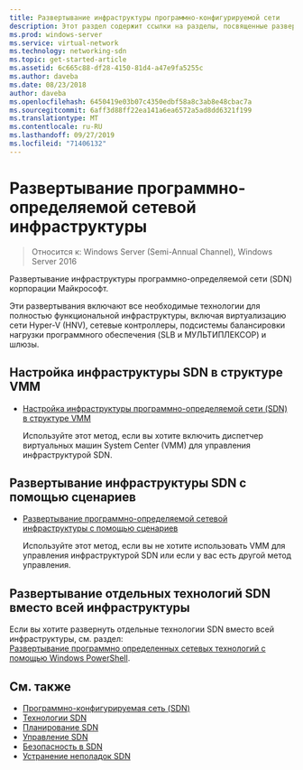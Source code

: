 ```yaml
---
title: Развертывание инфраструктуры программно-конфигурируемой сети
description: Этот раздел содержит ссылки на разделы, посвященные развертыванию инфраструктуры программно-определяемой сети (SDN) с помощью сценариев в Windows Server 2016.
ms.prod: windows-server
ms.service: virtual-network
ms.technology: networking-sdn
ms.topic: get-started-article
ms.assetid: 6c665c88-df28-4150-81d4-a47e9fa5255c
ms.author: daveba
ms.date: 08/23/2018
author: daveba
ms.openlocfilehash: 6450419e03b07c4350edbf58a8c3ab8e48cbac7a
ms.sourcegitcommit: 6aff3d88ff22ea141a6ea6572a5ad8dd6321f199
ms.translationtype: MT
ms.contentlocale: ru-RU
ms.lasthandoff: 09/27/2019
ms.locfileid: "71406132"
---
```

# <a name="deploy-a-software-defined-network-infrastructure"></a>Развертывание программно-определяемой сетевой инфраструктуры

>Относится к: Windows Server (Semi-Annual Channel), Windows Server 2016

Развертывание инфраструктуры программно-определяемой сети (SDN) корпорации Майкрософт.   
  
Эти развертывания включают все необходимые технологии для полностью функциональной инфраструктуры, включая виртуализацию сети Hyper-V (HNV), сетевые контроллеры, подсистемы балансировки нагрузки программного обеспечения (SLB и МУЛЬТИПЛЕКСОР) и шлюзы.  
  
## <a name="set-up-sdn-infrastructure-in-the-vmm-fabric"></a>Настройка инфраструктуры SDN в структуре VMM



  
-   [Настройка инфраструктуры программно-определяемой сети (SDN) в структуре VMM](https://docs.microsoft.com/system-center/vmm/deploy-sdn)  
  
    Используйте этот метод, если вы хотите включить диспетчер виртуальных машин System Center (VMM) для управления инфраструктурой SDN.  
 
## <a name="deploy-sdn-infrastructure-using-scripts"></a>Развертывание инфраструктуры SDN с помощью сценариев
 
-   [Развертывание программно-определяемой сетевой инфраструктуры с помощью сценариев](../../sdn/deploy/Deploy-a-Software-Defined-Network-infrastructure-using-scripts.md)  
  
    Используйте этот метод, если вы не хотите использовать VMM для управления инфраструктурой SDN или если у вас есть другой метод управления.  


## <a name="deploy-individual-sdn-technologies-instead-of-an-entire-infrastructure"></a>Развертывание отдельных технологий SDN вместо всей инфраструктуры  
 Если вы хотите развернуть отдельные технологии SDN вместо всей инфраструктуры, см. раздел:  
[Развертывание программно определенных сетевых технологий с помощью Windows PowerShell](Deploy-Software-Defined-Network-Technologies-using-Windows-PowerShell.md).    
  




  


## <a name="related-topics"></a>См. также
- [Программно-конфигурируемая сеть (SDN)](../Software-Defined-Networking--SDN-.md)  
- [Технологии SDN](../technologies/Software-Defined-Networking-Technologies.md)  
- [Планирование SDN](../plan/plan-a-software-defined-network-infrastructure.md)  
- [Управление SDN](../manage/manage-sdn.md)
- [Безопасность в SDN](../security/sdn-security-top.md)
- [Устранение неполадок SDN](../troubleshoot/Troubleshoot-Software-Defined-Networking.md)